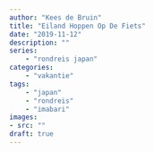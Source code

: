 ```yaml
---
author: "Kees de Bruin"
title: "Eiland Hoppen Op De Fiets"
date: "2019-11-12"
description: ""
series:
    - "rondreis japan"
categories:
    - "vakantie"
tags:
    - "japan"
    - "rondreis"
    - "imabari"
images:
- src: ""
draft: true
---
```

